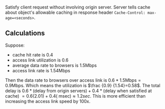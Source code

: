 Satisfy client request without involving origin server. Server tells cache about object's allowable caching in response header `Cache-Control: max-age=<seconds>`. 
## Calculations
Suppose:
- cache hit rate is 0.4
- access link utilization is 0.6
- average data rate to browsers is 1.5Mbps
- access link rate is 1.54Mbps

Then the data rate to browsers over access link is $0.6*1.5\text{Mbps}=0.9\text{Mbps}$. Which means the utilization is $\frac {0.9} {1.54}=0.58$. 
The total delay is $0.6*\text{(delay from origin servers)} + 0.4*\text{(delay when satisfied at cache)}$
$=0.6(2.01)+0.4(~\text{msec})\approx 1.2 sec$. 
This is more efficient than increasing the access link speed by 100x. 